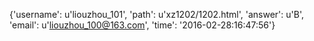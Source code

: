 {'username': u'liouzhou_101', 'path': u'xz1202/1202.html', 'answer': u'B', 'email': u'liouzhou_100@163.com', 'time': '2016-02-28:16:47:56'}